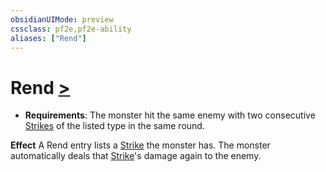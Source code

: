 ```yaml
---
obsidianUIMode: preview
cssclass: pf2e,pf2e-ability
aliases: ["Rend"]
---
```

# Rend [>](chapter-9-playing-the-game.md#Actions "Single Action")

- **Requirements**: The monster hit the same enemy with two consecutive [Strikes](strike.md) of the listed type in the same round.

**Effect** A Rend entry lists a [Strike](strike.md) the monster has. The monster automatically deals that [Strike](strike.md)'s damage again to the enemy.